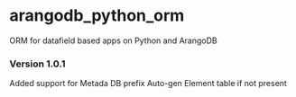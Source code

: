 # arangodb_python_orm
ORM for datafield based apps on Python and ArangoDB

### Version 1.0.1
Added support for Metada DB prefix
Auto-gen Element table if not present